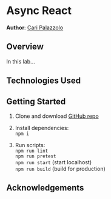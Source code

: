 # Async React

**Author**: [Cari Palazzolo](https://github.com/caripizza)

## Overview
In this lab...

## Technologies Used


## Getting Started
1. Clone and download [GitHub repo](https://github.com/caripizza/async-react)
1. Install dependencies:\
`npm i`

3. Run scripts:\
`npm run lint`\
`npm run pretest`\
`npm run start` (start localhost)\
`npm run build` (build for production)

## Acknowledgements

